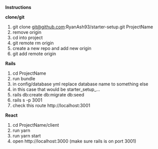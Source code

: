 **Instructions**

**clone/git**

1. git clone git@github.com:RyanAsh93/starter-setup.git ProjectName
2. remove origin
3. cd into project
4. git remote rm origin
5. create a new repo and add new origin
6. git add remote origin <ulr>

**Rails**

1. cd ProjectName
2. run bundle
3. in config/database yml replace database name to something else
4. in this case that would be starter_setup_...
5. rails db:create db:migrate db:seed
6. rails s -p 3001
7. check this route http://localhost:3001 

**React**

1. cd ProjectName/client
2. run yarn
3. run yarn start
4. open http://localhost:3000 (make sure rails is on port 3001)
 

